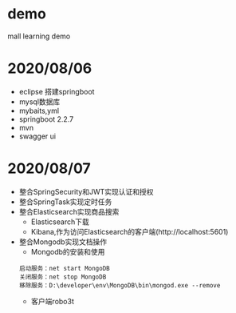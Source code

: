 # demo
mall learning demo

# 2020/08/06
- eclipse 搭建springboot
- mysql数据库
- mybaits,yml
- springboot 2.2.7
- mvn
- swagger ui

# 2020/08/07

- 整合SpringSecurity和JWT实现认证和授权
- 整合SpringTask实现定时任务 
- 整合Elasticsearch实现商品搜索 
   - Elasticsearch下载
   - Kibana,作为访问Elasticsearch的客户端(http://localhost:5601)
- 整合Mongodb实现文档操作
   - Mongodb的安装和使用
    ```
    启动服务：net start MongoDB
    关闭服务：net stop MongoDB
    移除服务：D:\developer\env\MongoDB\bin\mongod.exe --remove
    ```
    - 客户端robo3t

